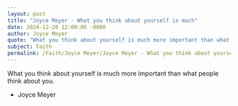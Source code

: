 ```yaml
---
layout: post
title: "Joyce Meyer - What you think about yourself is much"
date: 2024-12-28 12:00:00 -0000
author: Joyce Meyer
quote: "What you think about yourself is much more important than what people think about you."
subject: Faith
permalink: /Faith/Joyce Meyer/Joyce Meyer - What you think about yourself is much
---
```


What you think about yourself is much more important than what people think about you.

- Joyce Meyer
